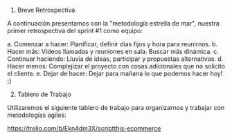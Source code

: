 1. Breve Retrospectiva

A continuación presentamos con la "metodología estrella de mar", nuestra primer retrospectiva del sprint #1 como equipo:

a. Comenzar a hacer: Planificar, definir días fijos y hora para reunirnos.
b. Hacer más: Videos llamadas y reuniones en sala. Buscar más dinámica.
c. Continuar haciendo: Lluvia de ideas, participar y propuestas alternativas.
d. Hacer menos: Complejizar el proyecto con cosas adicionales que no solicito el cliente.
e. Dejar de hacer: Dejar para mañana lo que podemos hacer hoy! ;) 

2. Tablero de Trabajo

Utilizaremos el siguiente tablero de trabajo para organizarnos y trabajar con metodologías agiles:

https://trello.com/b/Ekn4dm3X/scriptthis-ecommerce
